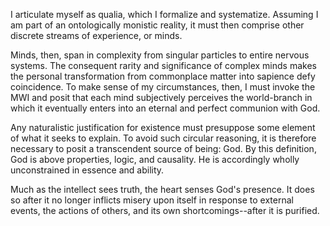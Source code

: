 I articulate myself as qualia, which I formalize and systematize. Assuming I am part of an ontologically monistic reality, it must then comprise other discrete streams of experience, or minds.

Minds, then, span in complexity from singular particles to entire nervous systems. The consequent rarity and significance of complex minds makes the personal transformation from commonplace matter into sapience defy coincidence. To make sense of my circumstances, then, I must invoke the MWI and posit that each mind subjectively perceives the world-branch in which it eventually enters into an eternal and perfect communion with God.

Any naturalistic justification for existence must presuppose some element of what it seeks to explain. To avoid such circular reasoning, it is therefore necessary to posit a transcendent source of being: God. By this definition, God is above properties, logic, and causality. He is accordingly wholly unconstrained in essence and ability. 

Much as the intellect sees truth, the heart senses God's presence. It does so after it no longer inflicts misery upon itself in response to external events, the actions of others, and its own shortcomings--after it is purified.

